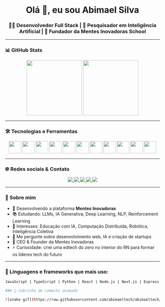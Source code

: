 <h1 align="center">Olá 👋, eu sou Abimael Silva</h1>
<h3 align="center">👨‍💻 Desenvolvedor Full Stack | 🤖 Pesquisador em Inteligência Artificial | 🚀 Fundador da Mentes Inovadoras School</h3>

---

### 📊 GitHub Stats
<div align="center">
  <img height="180em" src="https://github-readme-stats.vercel.app/api?username=abimaeltech&show_icons=true&theme=radical&hide=prs&count_private=true"/>
  <img height="180em" src="https://github-readme-stats.vercel.app/api/top-langs/?username=abimaeltech&layout=compact&langs_count=10&theme=radical"/>
</div>

---

### 🛠️ Tecnologias e Ferramentas

<p align="center">
  <img src="https://cdn.jsdelivr.net/gh/devicons/devicon/icons/javascript/javascript-original.svg" height="40" width="40"/>
  <img src="https://cdn.jsdelivr.net/gh/devicons/devicon/icons/typescript/typescript-original.svg" height="40" width="40"/>
  <img src="https://cdn.jsdelivr.net/gh/devicons/devicon/icons/react/react-original.svg" height="40" width="40"/>
  <img src="https://cdn.jsdelivr.net/gh/devicons/devicon/icons/nextjs/nextjs-original.svg" height="40" width="40"/>
  <img src="https://cdn.jsdelivr.net/gh/devicons/devicon/icons/nodejs/nodejs-original.svg" height="40" width="40"/>
  <img src="https://cdn.jsdelivr.net/gh/devicons/devicon/icons/python/python-original.svg" height="40" width="40"/>
  <img src="https://cdn.jsdelivr.net/gh/devicons/devicon/icons/pytorch/pytorch-original.svg" height="40" width="40"/>
  <img src="https://cdn.jsdelivr.net/gh/devicons/devicon/icons/tensorflow/tensorflow-original.svg" height="40" width="40"/>
  <img src="https://cdn.jsdelivr.net/gh/devicons/devicon/icons/docker/docker-original.svg" height="40" width="40"/>
  <img src="https://cdn.jsdelivr.net/gh/devicons/devicon/icons/html5/html5-original.svg" height="40" width="40"/>
  <img src="https://cdn.jsdelivr.net/gh/devicons/devicon/icons/css3/css3-original.svg" height="40" width="40"/>
</p>

---

### 🌐 Redes sociais & Contato

<p align="center">
  <a href="https://x.com/Abimaelsilva140" target="_blank">
    <img src="https://img.shields.io/badge/Twitter-%231DA1F2.svg?style=for-the-badge&logo=twitter&logoColor=white" />
  </a>
  <a href="https://www.instagram.com/abimaeel.silva/" target="_blank">
    <img src="https://img.shields.io/badge/Instagram-%23E4405F.svg?style=for-the-badge&logo=instagram&logoColor=white"/>
  </a>
  <a href="https://www.facebook.com/abimael.nonato.58?locale=pt_BR" target="_blank">
    <img src="https://img.shields.io/badge/Facebook-%231877F2.svg?style=for-the-badge&logo=facebook&logoColor=white"/>
  </a>
  <a href="https://www.linkedin.com/in/abimeel-silva-61741b372/" target="_blank">
    <img src="https://img.shields.io/badge/LinkedIn-%230077B5.svg?style=for-the-badge&logo=linkedin&logoColor=white"/>
  </a>
  <a href="mailto:abimael@mentesinovadoras.com" target="_blank">
    <img src="https://img.shields.io/badge/Gmail-D14836?style=for-the-badge&logo=gmail&logoColor=white"/>
  </a>
</p>

---

### 🚀 Sobre mim

- 🔭 Desenvolvendo a plataforma **Mentes Inovadoras**
- 📚 Estudando: LLMs, IA Generativa, Deep Learning, NLP, Reinforcement Learning
- 🧠 Interesses: Educação com IA, Computação Distribuída, Robótica, Inteligência Coletiva
- 💬 Me pergunte sobre desenvolvimento web, IA e criação de startups
- 💼 CEO & Founder da Mentes Inovadoras
- ⚡ Curiosidade: criei uma edtech do zero no interior do RN para formar os líderes tech do futuro

---

### 🧠 Linguagens e frameworks que mais uso:

```bash
JavaScript | TypeScript | Python | React | Node.js | Next.js | Express | Flask | TensorFlow | PyTorch | PostgreSQL | Docker

### 🐍 Cobrinha de commits animada

![snake gif](https://raw.githubusercontent.com/abimaeltech/abimaeltech/output/github-contribution-grid-snake.svg)
